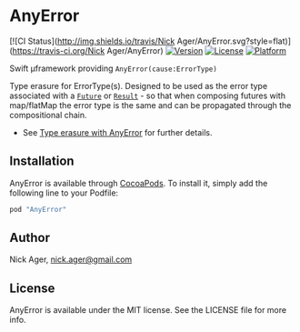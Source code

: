 # AnyError

[![CI Status](http://img.shields.io/travis/Nick Ager/AnyError.svg?style=flat)](https://travis-ci.org/Nick Ager/AnyError)
[![Version](https://img.shields.io/cocoapods/v/AnyError.svg?style=flat)](http://cocoapods.org/pods/AnyError)
[![License](https://img.shields.io/cocoapods/l/AnyError.svg?style=flat)](http://cocoapods.org/pods/AnyError)
[![Platform](https://img.shields.io/cocoapods/p/AnyError.svg?style=flat)](http://cocoapods.org/pods/AnyError)

Swift µframework providing `AnyError(cause:ErrorType)`

Type erasure for ErrorType(s). Designed to be used as the error type associated with a [`Future`](https://github.com/Thomvis/BrightFutures) or [`Result`](https://github.com/antitypical/Result) - so that when composing futures with map/flatMap the error type is the same and can be propagated through the compositional chain.

* See [Type erasure with AnyError](http://nickager.com/blog/2016/03/07/AnyError) for further details.

## Installation

AnyError is available through [CocoaPods](http://cocoapods.org). To install
it, simply add the following line to your Podfile:

```ruby
pod "AnyError"
```

## Author

Nick Ager, nick.ager@gmail.com

## License

AnyError is available under the MIT license. See the LICENSE file for more info.
